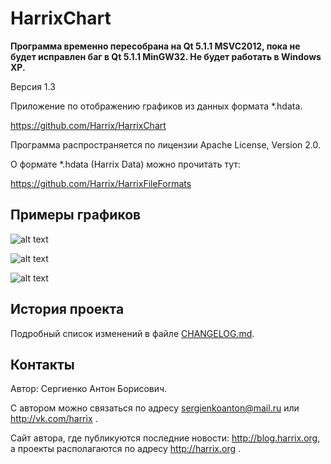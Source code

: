 HarrixChart
===========

**Программа временно пересобрана на Qt 5.1.1 MSVC2012, пока не будет исправлен баг в Qt 5.1.1 MinGW32. Не будет работать в Windows XP.**

Версия 1.3

Приложение по отображению графиков из данных формата *.hdata.

https://github.com/Harrix/HarrixChart

Программа распространяется по лицензии Apache License, Version 2.0.

О формате *.hdata (Harrix Data) можно прочитать тут:

https://github.com/Harrix/HarrixFileFormats

Примеры графиков
----------------

![alt text](https://raw.github.com/Harrix/HarrixChart/master/images/PointsAndLine.png "Пример показа PointsAndLine.hdata")

![alt text](https://raw.github.com/Harrix/HarrixChart/master/images/Line_2.png "Пример показа Line_2.hdata")

![alt text](../master/images/TwoIndependentLines.png "Пример показа TwoIndependentLines.hdata")

История проекта
---------------

Подробный список изменений в файле [CHANGELOG.md](../master/CHANGELOG.md).

Контакты
--------

Автор: Сергиенко Антон Борисович.

С автором можно связаться по адресу sergienkoanton@mail.ru или  http://vk.com/harrix .

Сайт автора, где публикуются последние новости: http://blog.harrix.org, а проекты располагаются по адресу http://harrix.org .